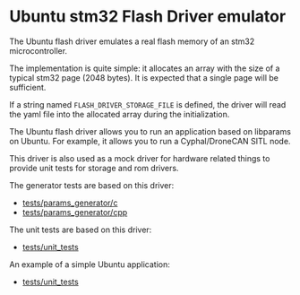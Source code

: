 # Ubuntu stm32 Flash Driver emulator

The Ubuntu flash driver emulates a real flash memory of an stm32 microcontroller.

The implementation is quite simple: it allocates an array with the size of a typical stm32 page (2048 bytes). It is expected that a single page will be sufficient.

If a string named `FLASH_DRIVER_STORAGE_FILE` is defined, the driver will read the yaml file into the allocated array during the initialization.

The Ubuntu flash driver allows you to run an application based on libparams on Ubuntu. For example, it allows you to run a Cyphal/DroneCAN SITL node.

This driver is also used as a mock driver for hardware related things to provide unit tests for storage and rom drivers.

The generator tests are based on this driver:
- [tests/params_generator/c](../../tests/params_generator/c/)
- [tests/params_generator/cpp](../../tests/params_generator/cpp/)

The unit tests are based on this driver:
- [tests/unit_tests](../../tests/unit_tests/)

An example of a simple Ubuntu application:
- [tests/unit_tests](../../tests/platform_specific/ubuntu)
